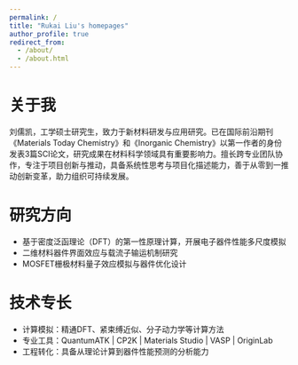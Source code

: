 ```yaml
---
permalink: /
title: "Rukai Liu's homepages"
author_profile: true
redirect_from: 
  - /about/
  - /about.html
---
```


关于我
======
刘儒凯，工学硕士研究生，致力于新材料研发与应用研究。已在国际前沿期刊《Materials Today Chemistry》和《Inorganic Chemistry》以第一作者的身份发表3篇SCI论文，研究成果在材料科学领域具有重要影响力。擅长跨专业团队协作，专注于项目创新与推动，具备系统性思考与项目化描述能力，善于从零到一推动创新变革，助力组织可持续发展。

研究方向
======
- 基于密度泛函理论（DFT）的第一性原理计算，开展电子器件性能多尺度模拟
- 二维材料器件界面效应与载流子输运机制研究
- MOSFET栅极材料量子效应模拟与器件优化设计

技术专长
======
- 计算模拟：精通DFT、紧束缚近似、分子动力学等计算方法
- 专业工具：QuantumATK | CP2K | Materials Studio | VASP | OriginLab
- 工程转化：具备从理论计算到器件性能预测的分析能力
